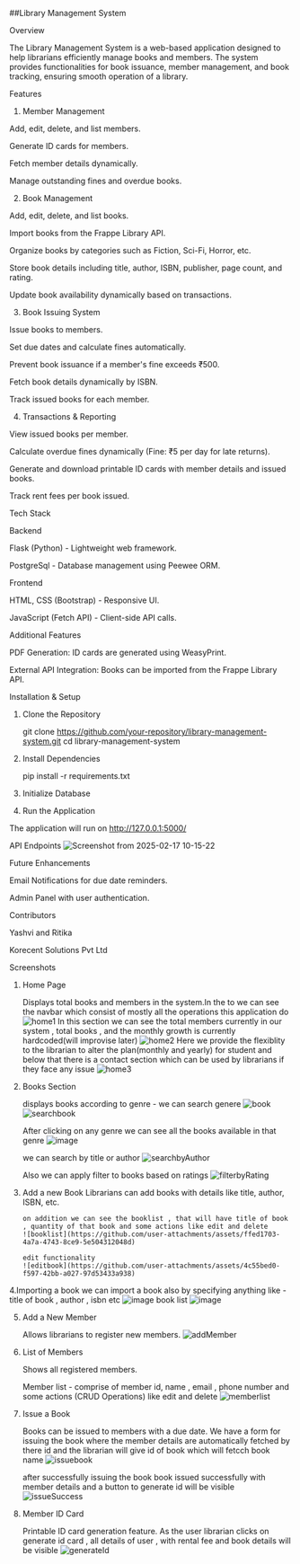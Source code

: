 ##Library Management System

Overview

The Library Management System is a web-based application designed to help librarians efficiently manage books and members. The system provides functionalities for book issuance, member management, and book tracking, ensuring smooth operation of a library.

Features

1. Member Management

Add, edit, delete, and list members.

Generate ID cards for members.

Fetch member details dynamically.

Manage outstanding fines and overdue books.

2. Book Management

Add, edit, delete, and list books.

Import books from the Frappe Library API.

Organize books by categories such as Fiction, Sci-Fi, Horror, etc.

Store book details including title, author, ISBN, publisher, page count, and rating.

Update book availability dynamically based on transactions.

3. Book Issuing System

Issue books to members.

Set due dates and calculate fines automatically.

Prevent book issuance if a member's fine exceeds ₹500.

Fetch book details dynamically by ISBN.

Track issued books for each member.

4. Transactions & Reporting

View issued books per member.

Calculate overdue fines dynamically (Fine: ₹5 per day for late returns).

Generate and download printable ID cards with member details and issued books.

Track rent fees per book issued.

Tech Stack

Backend

Flask (Python) - Lightweight web framework.

PostgreSql - Database management using Peewee ORM.

Frontend

HTML, CSS (Bootstrap) - Responsive UI.

JavaScript (Fetch API) - Client-side API calls.

Additional Features

PDF Generation: ID cards are generated using WeasyPrint.

External API Integration: Books can be imported from the Frappe Library API.

Installation & Setup

1. Clone the Repository

    git clone https://github.com/your-repository/library-management-system.git
    cd library-management-system

2. Install Dependencies

    pip install -r requirements.txt

3. Initialize Database

4. Run the Application

The application will run on http://127.0.0.1:5000/

API Endpoints
![Screenshot from 2025-02-17 10-15-22](https://github.com/user-attachments/assets/66aaf1af-787f-445b-8784-26af496d03ed)


Future Enhancements

Email Notifications for due date reminders.

Admin Panel with user authentication.

Contributors

Yashvi and Ritika

Korecent Solutions Pvt Ltd

Screenshots
1. Home Page

    Displays total books and members in the system.In the to we can see the navbar which consist of mostly all the operations this application do
    ![home1](https://github.com/user-attachments/assets/d500a585-afdc-44ac-b477-ea7ff6498fa9)
   In this section we can see the total members currently in our system , total books , and the monthly growth is currently hardcoded(will improvise later)
    ![home2](https://github.com/user-attachments/assets/85176765-970f-44e0-8959-757f9b29b5bc)
   Here we provide the flexiblity to the librarian to alter the plan(monthly and yearly) for student
   and below that there is a contact section which can be used by librarians if they face any issue
    ![home3](https://github.com/user-attachments/assets/fcdf87de-a4dc-40e8-b5f8-5d5531684e6b)

3. Books Section

    displays books according to genre - we can search genere
   ![book](https://github.com/user-attachments/assets/41b1e6d2-b384-4003-ae8a-694eb6a9edf3)
   ![searchbook](https://github.com/user-attachments/assets/e00536fa-6116-4059-b5e3-5f03762c8f33)
   
   After clicking on any genre we can see all the books available in that genre
   ![image](https://github.com/user-attachments/assets/edfc98d6-c2ef-4c52-9384-42a927f10070)
   
   we can search by title or author
   ![searchbyAuthor](https://github.com/user-attachments/assets/5554bbf7-702b-42f6-acc3-1ee1b6411511)
   
   Also we can apply filter to books based on ratings
   ![filterbyRating](https://github.com/user-attachments/assets/4f411655-090a-43cd-92e5-d1a3188e106b)


4. Add a new Book
       Librarians can add books with details like title, author, ISBN, etc.
       
       on addition we can see the booklist , that will have title of book , quantity of that book and some actions like edit and delete
       ![booklist](https://github.com/user-attachments/assets/ffed1703-4a7a-4743-8ce9-5e504312048d)

       edit functionality
       ![editbook](https://github.com/user-attachments/assets/4c55bed0-f597-42bb-a027-97d53433a938)

4.Importing a book
    we can import a book also by specifying anything like - title of book , author , isbn etc
    ![image](https://github.com/user-attachments/assets/7bd00302-9350-4839-800b-9b16f5e0b463)
    book list
    ![image](https://github.com/user-attachments/assets/8a45050e-bb42-48e9-abe1-8be2bbe1b5ba)
 
5. Add a New Member

    Allows librarians to register new members.
    ![addMember](https://github.com/user-attachments/assets/a46d0821-d9e2-4d57-8f32-b103c5764116)

      

6. List of Members

   Shows all registered members.
    
   Member list - comprise of member id, name , email , phone number and some actions (CRUD Operations) like edit and delete
   ![memberlist](https://github.com/user-attachments/assets/bcbe7725-ff1e-4133-81a9-043f1e8fde83)



7. Issue a Book

    Books can be issued to members with a due date.
    We have a form for issuing the book where the member details are automatically fetched by there id
    and the librarian will give id of book which will fetcch book name
   ![issuebook](https://github.com/user-attachments/assets/b3ccd4b3-bcb8-40fd-a03b-e3d95d358796)

   after successfully issuing the book book issued successfully with member details and a button to generate id will be visible
   ![issueSuccess](https://github.com/user-attachments/assets/a4ad1ffb-374e-4a78-99a7-ca6848867579)


8. Member ID Card

    Printable ID card generation feature.
   As the user librarian clicks on generate id card , all details of user , with rental fee and book details will be visible
   ![generateId](https://github.com/user-attachments/assets/abd62129-51a8-4694-8f7d-60db265b507c)


